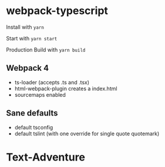 
# webpack-typescript

Install with `yarn`

Start with `yarn start` 

Production Build with `yarn build`


## Webpack 4

- ts-loader (accepts .ts and .tsx)
- html-webpack-plugin creates a index.html
- sourcemaps enabled

## Sane defaults

- default tsconfig
- default tslint (with one override for single quote quotemark)

# Text-Adventure
